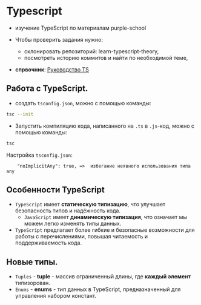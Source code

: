 # Typescript
- изучение TypeScript по материалам purple-school
- Чтобы проверить задания нужно:
  - склонировать репозиторий: learn-typescript-theory,
  - посмотреть историю коммитов и найти по необходимой теме,

- **спрвочник**: [Руководство TS](https://scriptdev.ru/guide/016/)


## Работа с TypeScript.

- создать `tsconfig.json`, можно с помощью команды:
```bash
tsc --init
```

- Запустить компиляцию кода, написанного на `.ts` в `.js`-код, можно с помощью команды:
```bash
tsc
```

Настройка `tsconfig.json`:
```
    "noImplicitAny": true, =>  избегание неявного использования типа any 
```

## Особенности TypeScript

- `TypeScript` имеет **статическую типизацию**, что улучшает безопасность типов и надёжность кода.
  - `JavaScript` имеет **динамическую типизация**, что означает мы можем легко изменять типы данных.
- `TypeScript` предлагает более гибкие и безопасные возможности для работы с перечислениями, повышая читаемость и поддерживаемость кода.


## Новые типы.

- `Tuples` - **tuple** - массив ограниченный длины, где **каждый элемент** типизорован.
- `Enums` - **enums** - тип данных в TypeScript, предназначенный для управления набором констант.